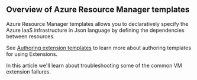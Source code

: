 

## Overview of Azure Resource Manager templates

Azure Resource Manager templates allows you to declaratively specify the Azure IaaS infrastructure in Json language by defining the dependencies between resources.


See  [Authoring extension templates](../articles/virtual-machines/virtual-machines-windows-extensions-authoring-templates.md) to learn more about authoring templates for using Extensions.

In this article we'll learn about troubleshooting some of the common VM extension failures.

